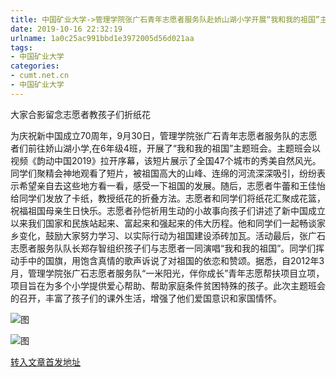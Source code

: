 ```yaml
---
title: 中国矿业大学->管理学院张广石青年志愿者服务队赴娇山湖小学开展“我和我的祖国”主题班会 | cumt.net.cn
date: 2019-10-16 22:32:19
urlname: 1a0c25ac991bbd1e3972005d56d021aa
tags: 
- 中国矿业大学
categories:
- cumt.net.cn
- 中国矿业大学
---
```

大家合影留念志愿者教孩子们折纸花

为庆祝新中国成立70周年，9月30日，管理学院张广石青年志愿者服务队的志愿者们前往娇山湖小学,在6年级4班，开展了“我和我的祖国”主题班会。主题班会以视频《韵动中国2019》拉开序幕，该短片展示了全国47个城市的秀美自然风光。同学们聚精会神地观看了短片，被祖国高大的山峰、连绵的河流深深吸引，纷纷表示希望亲自去这些地方看一看，感受一下祖国的发展。随后，志愿者牛蕾和王佳怡给同学们发放了卡纸，教授纸花的折叠方法。志愿者和同学们将纸花汇聚成花篮，祝福祖国母亲生日快乐。志愿者孙恺祈用生动的小故事向孩子们讲述了新中国成立以来我们国家和民族站起来、富起来和强起来的伟大历程。他和同学们一起畅谈家乡变化，鼓励大家努力学习、以实际行动为祖国建设添砖加瓦。活动最后，张广石志愿者服务队队长郑存智组织孩子们与志愿者一同演唱“我和我的祖国”。同学们挥动手中的国旗，用饱含真情的歌声诉说了对祖国的依恋和赞颂。据悉，自2012年3月，管理学院张广石志愿者服务队“一米阳光，伴你成长”青年志愿帮扶项目立项，项目旨在为多个小学提供爱心帮助、帮助家庭条件贫困特殊的孩子。此次主题班会的召开，丰富了孩子们的课外生活，增强了他们爱国意识和家国情怀。

![图](http://xwzx.cumt.edu.cn/_upload/article/images/9c/d6/6d2ccb79468b999ef90e3f630633/9697637c-cb7b-4028-bf42-5df8362ab1d8.jpg)

![图](http://xwzx.cumt.edu.cn/_upload/article/images/9c/d6/6d2ccb79468b999ef90e3f630633/1793716f-d1b8-46b0-baf9-c4c2c4717265.jpg)

[转入文章首发地址](http://xwzx.cumt.edu.cn/4a/99/c523a543385/page.htm)